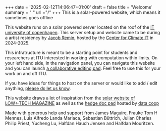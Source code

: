 +++
date = '2025-02-12T14:06:47+01:00'
draft = false
title = 'Welcome'
summary = " "
url ="/"
+++
This is a solar-powered website, which means it sometimes goes offline

This website runs on a solar powered server located on the roof of the [IT university of copenhagen](https://itu.dk/). This server setup and website came to be during a artist residency by [Jacob Remin](https://www.jacobremin.com/), hosted by the [Center for Climate IT](https://ccit.itu.dk/) in 2024-2025.

This infratructure is meant to be a starting point for students and researchers at ITU interested in working with computation within limits. On your left hand side, in the navigation panel, you can navigate this website and you can launch [a collaborative editing pad](solar.itu.dk/pad). Feel free to use this for your work on and off ITU.

If you have ideas for things to host on the server or would like to add / edit anything, [please do let us know](mailto:admin@solar.itu.dk).

This website draws a lot of inspiration from the [solar website of LOW←TECH MAGAZINE](https://solar.lowtechmagazine.com/) as well as the [hedge doc pad](https://pad.data.coop/) hosted by [data coop](https://data.coop/)

Made with generous help and support from James Maguire, Frauke Tom H Mennes, Luis Alfredo Landa Mariaca, Sebastian Büttrich, Julian Charles Philip Priest, Yucheng Lu, Halfdan Hauch Jensen and Halfdan Mouritzen.

